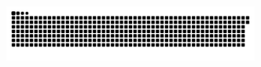 <picture>
  <source media="(prefers-color-scheme: dark)" srcset="https://raw.githubusercontent.com/MarineHakobyan/MarineHakobyan/57410f4f2fba0e4cfee14e6efc9474344f3ce5a7/github-contribution-grid-snake-dark.svg" />
  <source media="(prefers-color-scheme: light)" srcset="https://raw.githubusercontent.com/MarineHakobyan/MarineHakobyan/57410f4f2fba0e4cfee14e6efc9474344f3ce5a7/github-contribution-grid-snake.svg" />
  <img alt="github-snake" src="https://raw.githubusercontent.com/MarineHakobyan/MarineHakobyan/57410f4f2fba0e4cfee14e6efc9474344f3ce5a7/github-contribution-grid-snake-dark.svg" />
</picture>

